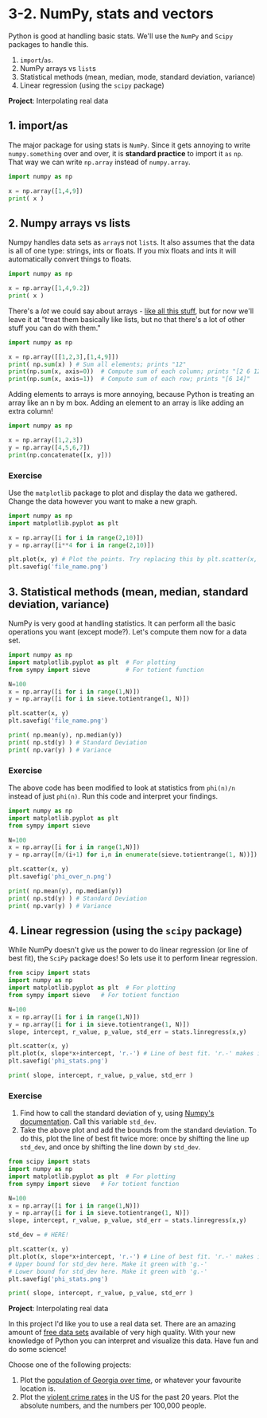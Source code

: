 # 3-2. NumPy, stats and vectors

Python is good at handling basic stats. We'll use the `NumPy` and `Scipy` packages to handle this.

1. `import`/`as`.
2. NumPy arrays vs `list`s
3. Statistical methods (mean, median, mode, standard deviation, variance)
4. Linear regression (using the `scipy` package)

**Project**: Interpolating real data

## 1. import/as

The major package for using stats is `NumPy`. Since it gets annoying to write `numpy.something` over and over, it is **standard practice** to import it `as` `np`. That way we can write `np.array` instead of `numpy.array`.

```python
import numpy as np

x = np.array([1,4,9])
print( x )
```

## 2. Numpy arrays vs lists

Numpy handles data sets as `array`s not `list`s. It also assumes that the data is all of one type: strings, ints or floats. If you mix floats and ints it will automatically convert things to floats.

```python
import numpy as np

x = np.array([1,4,9.2])
print( x )
```

There's a *lot* we could say about arrays - [like all this stuff](http://cs231n.github.io/python-numpy-tutorial/#numpy), but for now we'll leave it at "treat them basically like lists, but no that there's a lot of other stuff you can do with them."

```python
import numpy as np

x = np.array([[1,2,3],[1,4,9]])
print( np.sum(x) ) # Sum all elements; prints "12"
print(np.sum(x, axis=0))  # Compute sum of each column; prints "[2 6 12]"
print(np.sum(x, axis=1))  # Compute sum of each row; prints "[6 14]"
```

Adding elements to arrays is more annoying, because Python is treating an array like an n by m box. Adding an element to an array is like adding an extra column!

```python
import numpy as np

x = np.array([1,2,3])
y = np.array([4,5,6,7])
print(np.concatenate([x, y]))
```

### Exercise

Use the `matplotlib` package to plot and display the data we gathered. Change the data however you want to make a new graph.

```python
import numpy as np
import matplotlib.pyplot as plt

x = np.array([i for i in range(2,10)])
y = np.array([i**4 for i in range(2,10)])

plt.plot(x, y) # Plot the points. Try replacing this by plt.scatter(x, y)
plt.savefig('file_name.png')
```

## 3. Statistical methods (mean, median, standard deviation, variance)

NumPy is very good at handling statistics. It can perform all the basic operations you want (except mode?). Let's compute them now for a data set.

```python
import numpy as np
import matplotlib.pyplot as plt  # For plotting
from sympy import sieve          # For totient function

N=100
x = np.array([i for i in range(1,N)])
y = np.array([i for i in sieve.totientrange(1, N)])

plt.scatter(x, y)
plt.savefig('file_name.png')

print( np.mean(y), np.median(y))
print( np.std(y) ) # Standard Deviation
print( np.var(y) ) # Variance
```

### Exercise

The above code has been modified to look at statistics from `phi(n)/n` instead of just `phi(n)`. Run this code and interpret your findings.

```python
import numpy as np
import matplotlib.pyplot as plt
from sympy import sieve

N=100
x = np.array([i for i in range(1,N)])
y = np.array([n/(i+1) for i,n in enumerate(sieve.totientrange(1, N))]) # phi(n)/n

plt.scatter(x, y)
plt.savefig('phi_over_n.png')

print( np.mean(y), np.median(y))
print( np.std(y) ) # Standard Deviation
print( np.var(y) ) # Variance
```

## 4. Linear regression (using the `scipy` package)

While NumPy doesn't give us the power to do linear regression (or line of best fit), the `SciPy` package does! So lets use it to perform linear regression.

```python
from scipy import stats
import numpy as np
import matplotlib.pyplot as plt  # For plotting
from sympy import sieve   # For totient function

N=100
x = np.array([i for i in range(1,N)])
y = np.array([i for i in sieve.totientrange(1, N)])
slope, intercept, r_value, p_value, std_err = stats.linregress(x,y)

plt.scatter(x, y)
plt.plot(x, slope*x+intercept, 'r.-') # Line of best fit. 'r.-' makes it red.
plt.savefig('phi_stats.png')

print( slope, intercept, r_value, p_value, std_err )
```

### Exercise

1. Find how to call the standard deviation of y, using [Numpy's documentation](https://docs.scipy.org/doc/numpy-1.14.0/reference/routines.statistics.html). Call this variable `std_dev`. 
2. Take the above plot and add the bounds from the standard deviation. To do this, plot the line of best fit twice more: once by shifting the line up `std_dev`, and once by shifting the line down by `std_dev`.

```python
from scipy import stats
import numpy as np
import matplotlib.pyplot as plt  # For plotting
from sympy import sieve   # For totient function

N=100
x = np.array([i for i in range(1,N)])
y = np.array([i for i in sieve.totientrange(1, N)])
slope, intercept, r_value, p_value, std_err = stats.linregress(x,y)

std_dev = # HERE!

plt.scatter(x, y)
plt.plot(x, slope*x+intercept, 'r.-') # Line of best fit. 'r.-' makes it red.
# Upper bound for std_dev here. Make it green with 'g.-'
# Lower bound for std_dev here. Make it green with 'g.-'
plt.savefig('phi_stats.png')

print( slope, intercept, r_value, p_value, std_err )
```

**Project**: Interpolating real data

In this project I'd like you to use a real data set. There are an amazing amount of [free data sets](https://www.springboard.com/blog/free-public-data-sets-data-science-project/) available of very high quality. With your new knowledge of Python you can interpret and visualize this data. Have fun and do some science!

Choose one of the following projects:

1. Plot the [population of Georgia over time](https://www.statista.com/statistics/206111/resident-population-in-georgia/), or whatever your favourite location is.
2. Plot the [violent crime rates](https://ucr.fbi.gov/crime-in-the-u.s/2013/crime-in-the-u.s.-2013/tables/1tabledatadecoverviewpdf/table_1_crime_in_the_united_states_by_volume_and_rate_per_100000_inhabitants_1994-2013.xls) in the US for the past 20 years. Plot the absolute numbers, and the numbers per 100,000 people.
